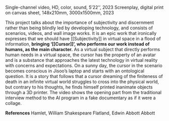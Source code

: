 Single-channel video, HD, color, sound, 5’22’’, 2023
Screenplay, digital print on canvas sheet, 148x210mm, 3000x1500mm, 2023

This project talks about the importance of subjectivity and discernment rather than being blindly led by developing technology, and consists of scenarios, videos, and wall image works. It is an epic work that ironically expresses that we should have [[Subjectivity]] in virtual space in a flood of information, **bringing ‘[[Cursor]]’, who performs our work instead of humans, as the main character.** As a virtual subject that directly performs human needs in a virtual space, the cursor has the property of an avatar and is a substance that approaches the latest technology in virtual reality with concerns and expectations. On a sunny day, the cursor in the scenario becomes conscious in Jisoo’s laptop and starts with an ontological question. It is a story that follows that a cursor dreaming of the finiteness of death in an infinite virtual world struggles to cross into the physical world, but contrary to his thoughts, he finds himself printed inanimate objects through a 3D printer. The video shows the opening part from the traditional interview method to the AI program in a fake documentary as if it were a collage.

**References** 
Hamlet, William Shakespeare
Flatland, Edwin Abbott Abbott